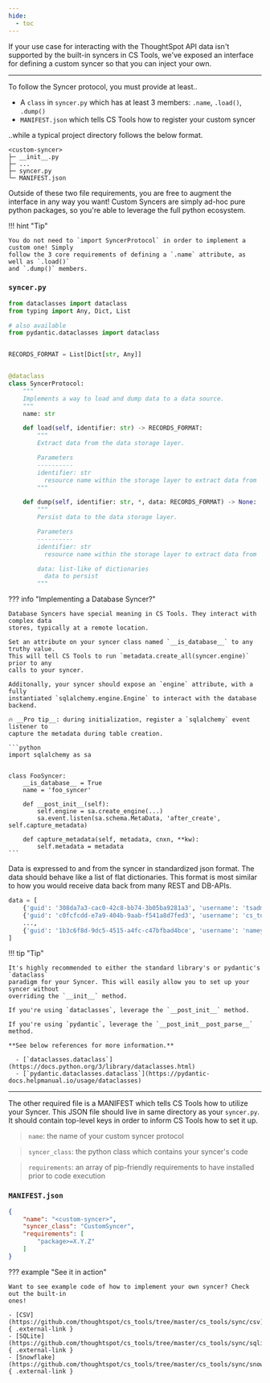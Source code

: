 ```yaml
---
hide:
  - toc
---
```


If your use case for interacting with the ThoughtSpot API data isn't supported by the
built-in syncers in CS Tools, we've exposed an interface for defining a custom syncer so
that you can inject your own.

---

To follow the Syncer protocol, you must provide at least..

  - A `class` in `syncer.py` which has at least 3 members: `.name`, `.load()`, `.dump()`
  - `MANIFEST.json` which tells CS Tools how to register your custom syncer

..while a typical project directory follows the below format.

```
<custom-syncer>
├─ __init__.py
├─ ...
├─ syncer.py
└─ MANIFEST.json
```

Outside of these two file requirements, you are free to augment the interface in any way
you want! Custom Syncers are simply ad-hoc pure python packages, so you're able to
leverage the full python ecosystem.

!!! hint "Tip"

    You do not need to `import SyncerProtocol` in order to implement a custom one! Simply
    follow the 3 core requirements of defining a `.name` attribute, as well as `.load()`
    and `.dump()` members.

### `syncer.py`

```python
from dataclasses import dataclass
from typing import Any, Dict, List

# also available
from pydantic.dataclasses import dataclass


RECORDS_FORMAT = List[Dict[str, Any]]


@dataclass
class SyncerProtocol:
    """
    Implements a way to load and dump data to a data source.
    """
    name: str

    def load(self, identifier: str) -> RECORDS_FORMAT:
        """
        Extract data from the data storage layer.

        Parameters
        ----------
        identifier: str
          resource name within the storage layer to extract data from
        """

    def dump(self, identifier: str, *, data: RECORDS_FORMAT) -> None:
        """
        Persist data to the data storage layer.

        Parameters
        ----------
        identifier: str
          resource name within the storage layer to extract data from

        data: list-like of dictionaries
          data to persist
        """
```

??? info "Implementing a Database Syncer?"

    Database Syncers have special meaning in CS Tools. They interact with complex data
    stores, typically at a remote location.

    Set an attribute on your syncer class named `__is_database__` to any truthy value.
    This will tell CS Tools to run `metadata.create_all(syncer.engine)` prior to any
    calls to your syncer.

    Additonally, your syncer should expose an `engine` attribute, with a fully
    instantiated `sqlalchemy.engine.Engine` to interact with the database backend.

    🔥 __Pro tip__: during initialization, register a `sqlalchemy` event listener to
    capture the metadata during table creation.

    ```python
    import sqlalchemy as sa


    class FooSyncer:
        __is_database__ = True
        name = 'foo_syncer'

        def __post_init__(self):
            self.engine = sa.create_engine(...)
            sa.event.listen(sa.schema.MetaData, 'after_create', self.capture_metadata)

        def capture_metadata(self, metadata, cnxn, **kw):
            self.metadata = metadata
    ```

Data is expressed to and from the syncer in standardized json format. The data should
behave like a list of flat dictionaries. This format is most similar to how you would
receive data back from many REST and DB-APIs.

```python
data = [
    {'guid': '308da7a3-cac0-42c8-bb74-3b05ba9281a3', 'username': 'tsadmin', ...},
    {'guid': 'c0fcfcdd-e7a9-404b-9aab-f541a8d7fed3', 'username': 'cs_tools', ...},
    ...,
    {'guid': '1b3c6f8d-9dc5-4515-a4fc-c47bfbad4bce', 'username': 'namey.namerson', ...}
]
```

!!! tip "Tip"

    It's highly recommended to either the standard library's or pydantic's `dataclass`
    paradigm for your Syncer. This will easily allow you to set up your syncer without
    overriding the `__init__` method.

    If you're using `dataclasses`, leverage the `__post_init__` method.

    If you're using `pydantic`, leverage the `__post_init__post_parse__` method.

    **See below references for more information.**
     
      - [`dataclasses.dataclass`](https://docs.python.org/3/library/dataclasses.html) 
      - [`pydantic.dataclasses.dataclass`](https://pydantic-docs.helpmanual.io/usage/dataclasses)

---

The other required file is a MANIFEST which tells CS Tools how to utilize your Syncer.
This JSON file should live in same directory as your `syncer.py`. It should contain 
top-level keys in order to inform CS Tools how to set it up.

> `name`: the name of your custom syncer protocol

> `syncer_class`: the python class which contains your syncer's code

> `requirements`: an array of pip-friendly requirements to have installed prior to code
execution

### `MANIFEST.json`

```json
{
    "name": "<custom-syncer>",
    "syncer_class": "CustomSyncer",
    "requirements": [
        "package>=X.Y.Z"
    ]
}
```

??? example "See it in action"

    Want to see example code of how to implement your own syncer? Check out the built-in
    ones!

    - [CSV](https://github.com/thoughtspot/cs_tools/tree/master/cs_tools/sync/csv){ .external-link }
    - [SQLite](https://github.com/thoughtspot/cs_tools/tree/master/cs_tools/sync/sqlite){ .external-link }
    - [Snowflake](https://github.com/thoughtspot/cs_tools/tree/master/cs_tools/sync/snowflake){ .external-link }
